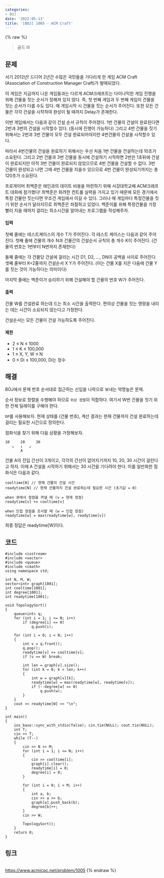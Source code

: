 ```yaml
---
categories:
- BOJ
date: '2022-05-13'
title: '[BOJ] 1005 - ACM Craft'
---
```


{% raw %}
> 골드 III<br>

## 문제
서기 2012년! 드디어 2년간 수많은 국민들을 기다리게 한 게임 ACM Craft (Association of Construction Manager Craft)가 발매되었다.

이 게임은 지금까지 나온 게임들과는 다르게 ACM크래프트는 다이나믹한 게임 진행을 위해 건물을 짓는 순서가 정해져 있지 않다. 즉, 첫 번째 게임과 두 번째 게임이 건물을 짓는 순서가 다를 수도 있다. 매 게임시작 시 건물을 짓는 순서가 주어진다. 또한 모든 건물은 각각 건설을 시작하여 완성이 될 때까지 Delay가 존재한다.

이번 게임에서는 다음과 같이 건설 순서 규칙이 주어졌다. 1번 건물의 건설이 완료된다면 2번과 3번의 건설을 시작할수 있다. (동시에 진행이 가능하다) 그리고 4번 건물을 짓기 위해서는 2번과 3번 건물이 모두 건설 완료되어야지만 4번건물의 건설을 시작할수 있다.

따라서 4번건물의 건설을 완료하기 위해서는 우선 처음 1번 건물을 건설하는데 10초가 소요된다. 그리고 2번 건물과 3번 건물을 동시에 건설하기 시작하면 2번은 1초뒤에 건설이 완료되지만 아직 3번 건물이 완료되지 않았으므로 4번 건물을 건설할 수 없다. 3번 건물이 완성되고 나면 그때 4번 건물을 지을수 있으므로 4번 건물이 완성되기까지는 총 120초가 소요된다.

프로게이머 최백준은 애인과의 데이트 비용을 마련하기 위해 서강대학교배 ACM크래프트 대회에 참가했다! 최백준은 화려한 컨트롤 실력을 가지고 있기 때문에 모든 경기에서 특정 건물만 짓는다면 무조건 게임에서 이길 수 있다. 그러나 매 게임마다 특정건물을 짓기 위한 순서가 달라지므로 최백준은 좌절하고 있었다. 백준이를 위해 특정건물을 가장 빨리 지을 때까지 걸리는 최소시간을 알아내는 프로그램을 작성해주자.

#### 입력
첫째 줄에는 테스트케이스의 개수 T가 주어진다. 각 테스트 케이스는 다음과 같이 주어진다. 첫째 줄에 건물의 개수 N과 건물간의 건설순서 규칙의 총 개수 K이 주어진다. (건물의 번호는 1번부터 N번까지 존재한다)

둘째 줄에는 각 건물당 건설에 걸리는 시간 D1, D2, ..., DN이 공백을 사이로 주어진다. 셋째 줄부터 K+2줄까지 건설순서 X Y가 주어진다. (이는 건물 X를 지은 다음에 건물 Y를 짓는 것이 가능하다는 의미이다)

마지막 줄에는 백준이가 승리하기 위해 건설해야 할 건물의 번호 W가 주어진다.

#### 출력
건물 W를 건설완료 하는데 드는 최소 시간을 출력한다. 편의상 건물을 짓는 명령을 내리는 데는 시간이 소요되지 않는다고 가정한다.

건설순서는 모든 건물이 건설 가능하도록 주어진다.

#### 제한
-   2 ≤ N ≤ 1000
-   1 ≤ K ≤ 100,000
-   1 ≤ X, Y, W ≤ N
-   0 ≤ Di  ≤ 100,000, Di는 정수

## 해결
BOJ에서 문제 번호 순서대로 접근하는 신입을 나락으로 보내는 악명높은 문제.

순서 정보로 정렬을 수행해야 하므로 `위상 정렬`이 적합하다. 여기서 W번 건물을 짓기 위한 전체 딜레이를 구해야 한다.

`DP`를 사용해보자. 현재 상태를 (건물 번호), 계산 결과는 현재 건물까지 건설 완료하는데 걸리는 필요한 시간으로 정의한다.

점화식을 찾기 위해 다음 상황을 가정해보자.
```
10     20     30
   ↘   ↓   ↙
       A
```
건물 A의 진입 간선이 3개이고, 각각의 간선이 없어지기까지 10, 20, 30 시간이 걸린다고 하자. 이때 A 건설을 시작하기 위해서는 30 시간을 기다려야 한다. 이를 일반화한 점화식은 다음과 같다.
```
cooltime[N] // 현재 건물의 건설 시간
readytime[N] // 현재 건물까지 건설 완료하는데 필요한 시간 (초기값 = 0)

when 큐에서 정점을 꺼낼 때 (v = 현재 정점)
readytime[v] += cooltime[v]

when 인접 정점을 조사할 때 (w = 인접 정점)
readytime[w] = max(readytime[w], readytime[v])
```

최종 정답은 readytime[W]이다.

## 코드
```
#include <iostream>
#include <vector>
#include <queue>
#include <cmath>
using namespace std;

int N, M, W;
vector<int> graph[1001];
int cooltime[1001];
int degree[1001];
int readytime[1001];

void TopologySort()
{
	queue<int> q;
	for (int i = 1; i <= N; i++)
		if (degree[i] == 0)
			q.push(i);

	for (int i = 0; i < N; i++)
	{
		int v = q.front();
		q.pop();
		readytime[v] += cooltime[v];
		if (v == W) break;

		int len = graph[v].size();
		for (int k = 0; k < len; k++)
		{
			int w = graph[v][k];
			readytime[w] = max(readytime[w], readytime[v]);
			if (--degree[w] == 0)
				q.push(w);
		}
	}
	cout << readytime[W] << "\n";
}

int main()
{
	ios_base::sync_with_stdio(false); cin.tie(NULL); cout.tie(NULL);
	int T;
	cin >> T;
	while (T--)
	{
		cin >> N >> M;
		for (int i = 1; i <= N; i++)
		{
			cin >> cooltime[i];
			graph[i].clear();
			readytime[i] = 0;
			degree[i] = 0;
		}

		for (int i = 0; i < M; i++)
		{
			int a, b;
			cin >> a >> b;
			graph[a].push_back(b);
			degree[b]++;
		}
		cin >> W;

		TopologySort();
	}
	return 0;
}
```

## 링크
<br>https://www.acmicpc.net/problem/1005
{% endraw %}